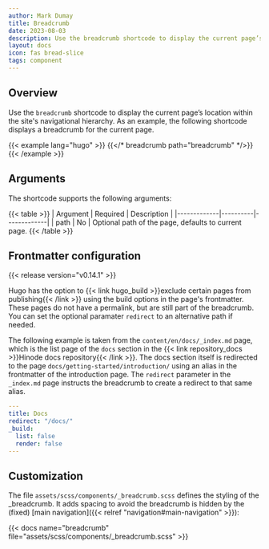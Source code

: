 ```yaml
---
author: Mark Dumay
title: Breadcrumb
date: 2023-08-03
description: Use the breadcrumb shortcode to display the current page’s location within the site's navigational hierarchy.
layout: docs
icon: fas bread-slice
tags: component
---
```


## Overview

Use the `breadcrumb` shortcode to display the current page’s location within the site's navigational hierarchy. As an example, the following shortcode displays a breadcrumb for the current page.

<!-- markdownlint-disable MD037 -->
{{< example lang="hugo" >}}
{{</* breadcrumb path="breadcrumb" */>}}
{{< /example >}}
<!-- markdownlint-enable MD037 -->

## Arguments

The shortcode supports the following arguments:

{{< table >}}
| Argument    | Required | Description |
|-------------|----------|-------------|
| path        | No       | Optional path of the page, defaults to current page.
{{< /table >}}

## Frontmatter configuration

{{< release version="v0.14.1" >}}

Hugo has the option to {{< link hugo_build >}}exclude certain pages from publishing{{< /link >}} using the build options in the page's frontmatter. These pages do not have a permalink, but are still part of the breadcrumb. You can set the optional paramater `redirect` to an alternative path if needed.

The following example is taken from the `content/en/docs/_index.md` page, which is the list page of the `docs` section in the {{< link repository_docs >}}Hinode docs repository{{< /link >}}. The docs section itself is redirected to the page `docs/getting-started/introduction/` using an alias in the frontmatter of the introduction page. The `redirect` parameter in the `_index.md` page instructs the breadcrumb to create a redirect to that same alias.

```yaml
---
title: Docs
redirect: "/docs/"
_build:
  list: false
  render: false
---
```

## Customization

The file `assets/scss/components/_breadcrumb.scss` defines the styling of the _breadcrumb. It adds spacing to avoid the breadcrumb is hidden by the (fixed) [main navigation]({{< relref "navigation#main-navigation" >}}):

{{< docs name="breadcrumb" file="assets/scss/components/_breadcrumb.scss" >}}
